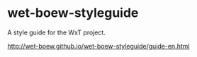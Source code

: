 wet-boew-styleguide
===================
A style guide for the WxT project.

http://wet-boew.github.io/wet-boew-styleguide/guide-en.html
